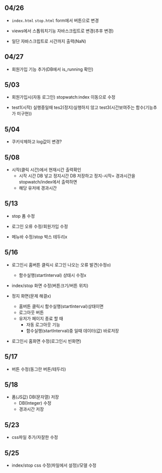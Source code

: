 ## 04/26

* ```index.html``` ```stop.html``` form에서 버튼으로 변경

* views에서 스톱워치기능 자바스크립트로 변경(추후 변경)

* 일단 자바스크립트로 시간까지 출력(NaN)

## 04/27

* 회원가입 기능 추가(DB에서 is_running 확인)

## 5/03

* 회원가입시(자동 로그인) stopwatch:index 이동으로 수정

* test1(시작) 실행중일때 tes2(정지)실행하지 않고 test3(시간보여주는 함수(기능추가 미구현))

## 5/04

* 쿠키삭제하고 log값이 변경?

## 5/08

* 시작(클릭 시간)에서 현재시간 출력확인
  * 시작 시간 DB 넣고 정지시간 DB 저장하고  정지-시작= 경과시간을 stopwatch/index에서 출력하면
  * 해당 유저에 경과시간

## 5/13

* stop 폼 수정

* 로그인 오류 수정/회원가입 수정

* 메뉴바 수정/stop 박스 테두리x

## 5/16

* 로그인시 홈버튼 클릭시 로그인 나오는 오류 발견(수정o)
  * 함수실행(startInterval) 상태시 수정x

* index/stop 화면 수정(버튼크기/버튼 위치)

* 정지 화면(문제 해결x)
  * 홈버튼 클릭시 함수실행(startInterval)상태이면
  * 로그아웃 버튼
  * 유저가 페이지 종료 할 때 
    * 자동 로그아웃 기능
    * 함수실행(startInterval)중 일때 데이터(값) 바로저장

* 로그인시 홈화면 수정(로그인시 빈화면)

## 5/17

* 버튼 수정(동그란 버튼/테두리)

## 5/18

* 폼(JS값) DB(문자열) 저장 
  * DB(Integer) 수정
  * 경과시간 저장

## 5/23

* css파일 추가/자잘한 수정

## 5/25

* index/stop css 수정(파일에서 설정)/모델 수정



